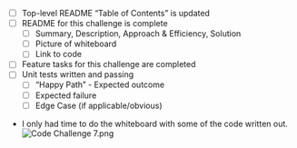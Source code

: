 - [ ] Top-level README “Table of Contents” is updated
- [ ] README for this challenge is complete
  - [ ] Summary, Description, Approach & Efficiency, Solution
  - [ ] Picture of whiteboard
  - [ ] Link to code
- [ ] Feature tasks for this challenge are completed
- [ ] Unit tests written and passing
  - [ ] “Happy Path” - Expected outcome
  - [ ] Expected failure
  - [ ] Edge Case (if applicable/obvious)

- I only had time to do the whiteboard with some of the code written out.
![Code Challenge 7.png](..%2F..%2F..%2F..%2F..%2F..%2F..%2F..%2F..%2F..%2F..%2FDesktop%2FCode%20Challenge%207.png)
